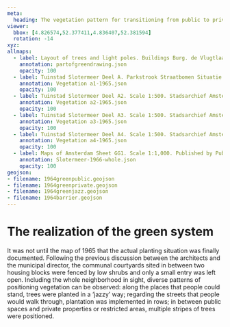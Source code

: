 ```yaml
---
meta:
  heading: The vegetation pattern for transitioning from public to private
viewer:
  bbox: [4.826574,52.377411,4.836407,52.381594]
  rotation: -14
xyz:
allmaps:
  - label: Layout of trees and light poles. Buildings Burg. de Vlugtlaan Slotermeer Deel A, AU 38. Scale 1:200. Stadsarchief Amsterdam. Drew by Director of Public Works Department, J.W.Clerx and published by Public Works Department and its legal successors, 1953
    annotation: partofgreendrawing.json
    opacity: 100
  - label: Tuinstad Slotermeer Deel A. Parkstrook Straatbomen Situatie 1965. Scale 1:500. Stadsarchief Amsterdam. Published by Public Works Department and its legal successors, 1965 
    annotation: Vegetation a1-1965.json
    opacity: 100
  - label: Tuinstad Slotermeer Deel A2. Scale 1:500. Stadsarchief Amsterdam. Published by Public Works Department and its legal successors, 1965
    annotation: Vegetation a2-1965.json
    opacity: 100
  - label: Tuinstad Slotermeer Deel A3. Scale 1:500. Stadsarchief Amsterdam. Published by Public Works Department and its legal successors, 1965
    annotation: Vegetation a3-1965.json
    opacity: 100
  - label: Tuinstad Slotermeer Deel A4. Scale 1:500. Stadsarchief Amsterdam. Published by Public Works Department and its legal successors, 1965
    annotation: Vegetation a4-1965.json
    opacity: 100
  - label: Maps of Amsterdam Sheet GG1. Scale 1:1,000. Published by Public Works Department and its legal successors, 1966
    annotation: Slotermeer-1966-whole.json
    opacity: 100
geojson:
- filename: 1964greenpublic.geojson
- filename: 1964greenprivate.geojson
- filename: 1964greenjazz.geojson
- filename: 1964barrier.geojson
---
```

# The realization of the green system
It was not until the map of 1965 that the actual planting situation was finally documented. Following the previous discussion between the architects and the municipal director, the communal courtyards sited in between two housing blocks were fenced by low shrubs and only a small entry was left open. Including the whole neighborhood in sight, diverse patterns of positioning vegetation can be observed: along the places that people could stand, trees were planted in a ‘jazzy’ way; regarding the streets that people would walk through, plantation was implemented in rows; in between public spaces and private properties or restricted areas, multiple stripes of trees were positioned.
